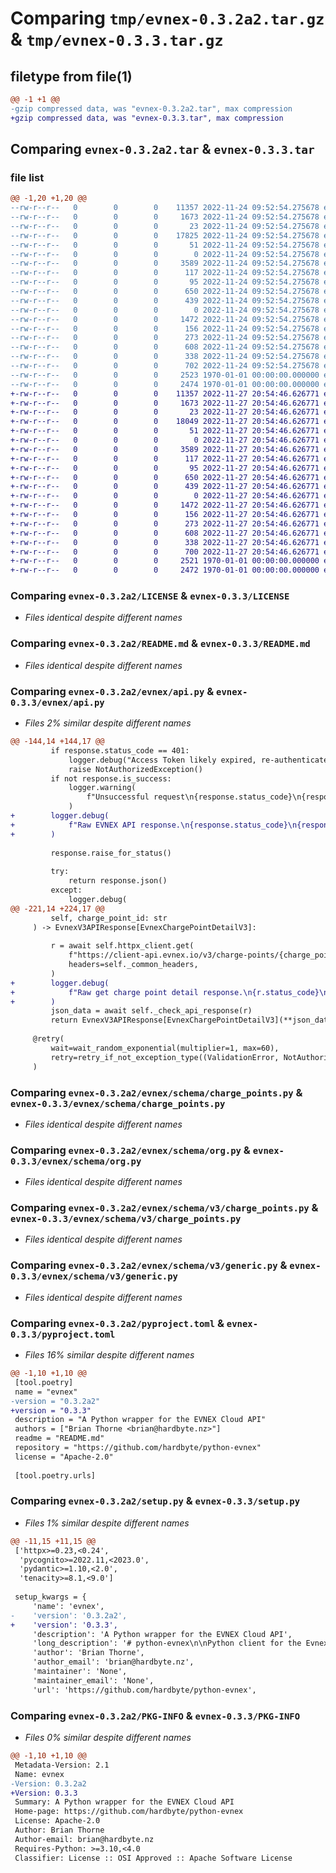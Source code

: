 # Comparing `tmp/evnex-0.3.2a2.tar.gz` & `tmp/evnex-0.3.3.tar.gz`

## filetype from file(1)

```diff
@@ -1 +1 @@
-gzip compressed data, was "evnex-0.3.2a2.tar", max compression
+gzip compressed data, was "evnex-0.3.3.tar", max compression
```

## Comparing `evnex-0.3.2a2.tar` & `evnex-0.3.3.tar`

### file list

```diff
@@ -1,20 +1,20 @@
--rw-r--r--   0        0        0    11357 2022-11-24 09:52:54.275678 evnex-0.3.2a2/LICENSE
--rw-r--r--   0        0        0     1673 2022-11-24 09:52:54.275678 evnex-0.3.2a2/README.md
--rw-r--r--   0        0        0       23 2022-11-24 09:52:54.275678 evnex-0.3.2a2/evnex/__init__.py
--rw-r--r--   0        0        0    17825 2022-11-24 09:52:54.275678 evnex-0.3.2a2/evnex/api.py
--rw-r--r--   0        0        0       51 2022-11-24 09:52:54.275678 evnex-0.3.2a2/evnex/errors.py
--rw-r--r--   0        0        0        0 2022-11-24 09:52:54.275678 evnex-0.3.2a2/evnex/schema/__init__.py
--rw-r--r--   0        0        0     3589 2022-11-24 09:52:54.275678 evnex-0.3.2a2/evnex/schema/charge_points.py
--rw-r--r--   0        0        0      117 2022-11-24 09:52:54.275678 evnex-0.3.2a2/evnex/schema/commands.py
--rw-r--r--   0        0        0       95 2022-11-24 09:52:54.275678 evnex-0.3.2a2/evnex/schema/cost.py
--rw-r--r--   0        0        0      650 2022-11-24 09:52:54.275678 evnex-0.3.2a2/evnex/schema/org.py
--rw-r--r--   0        0        0      439 2022-11-24 09:52:54.275678 evnex-0.3.2a2/evnex/schema/user.py
--rw-r--r--   0        0        0        0 2022-11-24 09:52:54.275678 evnex-0.3.2a2/evnex/schema/v3/__init__.py
--rw-r--r--   0        0        0     1472 2022-11-24 09:52:54.275678 evnex-0.3.2a2/evnex/schema/v3/charge_points.py
--rw-r--r--   0        0        0      156 2022-11-24 09:52:54.275678 evnex-0.3.2a2/evnex/schema/v3/commands.py
--rw-r--r--   0        0        0      273 2022-11-24 09:52:54.275678 evnex-0.3.2a2/evnex/schema/v3/cost.py
--rw-r--r--   0        0        0      608 2022-11-24 09:52:54.275678 evnex-0.3.2a2/evnex/schema/v3/generic.py
--rw-r--r--   0        0        0      338 2022-11-24 09:52:54.275678 evnex-0.3.2a2/evnex/schema/v3/relationships.py
--rw-r--r--   0        0        0      702 2022-11-24 09:52:54.275678 evnex-0.3.2a2/pyproject.toml
--rw-r--r--   0        0        0     2523 1970-01-01 00:00:00.000000 evnex-0.3.2a2/setup.py
--rw-r--r--   0        0        0     2474 1970-01-01 00:00:00.000000 evnex-0.3.2a2/PKG-INFO
+-rw-r--r--   0        0        0    11357 2022-11-27 20:54:46.626771 evnex-0.3.3/LICENSE
+-rw-r--r--   0        0        0     1673 2022-11-27 20:54:46.626771 evnex-0.3.3/README.md
+-rw-r--r--   0        0        0       23 2022-11-27 20:54:46.626771 evnex-0.3.3/evnex/__init__.py
+-rw-r--r--   0        0        0    18049 2022-11-27 20:54:46.626771 evnex-0.3.3/evnex/api.py
+-rw-r--r--   0        0        0       51 2022-11-27 20:54:46.626771 evnex-0.3.3/evnex/errors.py
+-rw-r--r--   0        0        0        0 2022-11-27 20:54:46.626771 evnex-0.3.3/evnex/schema/__init__.py
+-rw-r--r--   0        0        0     3589 2022-11-27 20:54:46.626771 evnex-0.3.3/evnex/schema/charge_points.py
+-rw-r--r--   0        0        0      117 2022-11-27 20:54:46.626771 evnex-0.3.3/evnex/schema/commands.py
+-rw-r--r--   0        0        0       95 2022-11-27 20:54:46.626771 evnex-0.3.3/evnex/schema/cost.py
+-rw-r--r--   0        0        0      650 2022-11-27 20:54:46.626771 evnex-0.3.3/evnex/schema/org.py
+-rw-r--r--   0        0        0      439 2022-11-27 20:54:46.626771 evnex-0.3.3/evnex/schema/user.py
+-rw-r--r--   0        0        0        0 2022-11-27 20:54:46.626771 evnex-0.3.3/evnex/schema/v3/__init__.py
+-rw-r--r--   0        0        0     1472 2022-11-27 20:54:46.626771 evnex-0.3.3/evnex/schema/v3/charge_points.py
+-rw-r--r--   0        0        0      156 2022-11-27 20:54:46.626771 evnex-0.3.3/evnex/schema/v3/commands.py
+-rw-r--r--   0        0        0      273 2022-11-27 20:54:46.626771 evnex-0.3.3/evnex/schema/v3/cost.py
+-rw-r--r--   0        0        0      608 2022-11-27 20:54:46.626771 evnex-0.3.3/evnex/schema/v3/generic.py
+-rw-r--r--   0        0        0      338 2022-11-27 20:54:46.626771 evnex-0.3.3/evnex/schema/v3/relationships.py
+-rw-r--r--   0        0        0      700 2022-11-27 20:54:46.626771 evnex-0.3.3/pyproject.toml
+-rw-r--r--   0        0        0     2521 1970-01-01 00:00:00.000000 evnex-0.3.3/setup.py
+-rw-r--r--   0        0        0     2472 1970-01-01 00:00:00.000000 evnex-0.3.3/PKG-INFO
```

### Comparing `evnex-0.3.2a2/LICENSE` & `evnex-0.3.3/LICENSE`

 * *Files identical despite different names*

### Comparing `evnex-0.3.2a2/README.md` & `evnex-0.3.3/README.md`

 * *Files identical despite different names*

### Comparing `evnex-0.3.2a2/evnex/api.py` & `evnex-0.3.3/evnex/api.py`

 * *Files 2% similar despite different names*

```diff
@@ -144,14 +144,17 @@
         if response.status_code == 401:
             logger.debug("Access Token likely expired, re-authenticate then retry")
             raise NotAuthorizedException()
         if not response.is_success:
             logger.warning(
                 f"Unsuccessful request\n{response.status_code}\n{response.text}"
             )
+        logger.debug(
+            f"Raw EVNEX API response.\n{response.status_code}\n{response.text}"
+        )
 
         response.raise_for_status()
 
         try:
             return response.json()
         except:
             logger.debug(
@@ -221,14 +224,17 @@
         self, charge_point_id: str
     ) -> EvnexV3APIResponse[EvnexChargePointDetailV3]:
 
         r = await self.httpx_client.get(
             f"https://client-api.evnex.io/v3/charge-points/{charge_point_id}",
             headers=self._common_headers,
         )
+        logger.debug(
+            f"Raw get charge point detail response.\n{r.status_code}\n{r.text}"
+        )
         json_data = await self._check_api_response(r)
         return EvnexV3APIResponse[EvnexChargePointDetailV3](**json_data)
 
     @retry(
         wait=wait_random_exponential(multiplier=1, max=60),
         retry=retry_if_not_exception_type((ValidationError, NotAuthorizedException)),
     )
```

### Comparing `evnex-0.3.2a2/evnex/schema/charge_points.py` & `evnex-0.3.3/evnex/schema/charge_points.py`

 * *Files identical despite different names*

### Comparing `evnex-0.3.2a2/evnex/schema/org.py` & `evnex-0.3.3/evnex/schema/org.py`

 * *Files identical despite different names*

### Comparing `evnex-0.3.2a2/evnex/schema/v3/charge_points.py` & `evnex-0.3.3/evnex/schema/v3/charge_points.py`

 * *Files identical despite different names*

### Comparing `evnex-0.3.2a2/evnex/schema/v3/generic.py` & `evnex-0.3.3/evnex/schema/v3/generic.py`

 * *Files identical despite different names*

### Comparing `evnex-0.3.2a2/pyproject.toml` & `evnex-0.3.3/pyproject.toml`

 * *Files 16% similar despite different names*

```diff
@@ -1,10 +1,10 @@
 [tool.poetry]
 name = "evnex"
-version = "0.3.2a2"
+version = "0.3.3"
 description = "A Python wrapper for the EVNEX Cloud API"
 authors = ["Brian Thorne <brian@hardbyte.nz>"]
 readme = "README.md"
 repository = "https://github.com/hardbyte/python-evnex"
 license = "Apache-2.0"
 
 [tool.poetry.urls]
```

### Comparing `evnex-0.3.2a2/setup.py` & `evnex-0.3.3/setup.py`

 * *Files 1% similar despite different names*

```diff
@@ -11,15 +11,15 @@
 ['httpx>=0.23,<0.24',
  'pycognito>=2022.11,<2023.0',
  'pydantic>=1.10,<2.0',
  'tenacity>=8.1,<9.0']
 
 setup_kwargs = {
     'name': 'evnex',
-    'version': '0.3.2a2',
+    'version': '0.3.3',
     'description': 'A Python wrapper for the EVNEX Cloud API',
     'long_description': '# python-evnex\n\nPython client for the Evnex API.\n\nAuthor not affiliated with Evnex.\n\n## Features \n\n- Talks to your Evnex charger via Cloud API\n- Automatic retries with exponential backoff\n- Automatic re-authentication\n- Optionally pass in a `httpx` client\n- Optionally pass in tokens to resume existing session\n\n## Installation\n\n```\npip install evnex\n```\n\n\n## Usage\n\n```python\nimport asyncio\nfrom pydantic import BaseSettings, SecretStr\nfrom evnex.api import Evnex\n\n\nclass EvnexAuthDetails(BaseSettings):\n    EVNEX_CLIENT_USERNAME: str\n    EVNEX_CLIENT_PASSWORD: SecretStr\n\n\nasync def main():\n    creds = EvnexAuthDetails()\n    evnex = Evnex(username=creds.EVNEX_CLIENT_USERNAME,\n                  password=creds.EVNEX_CLIENT_PASSWORD.get_secret_value())\n\n    user_data = await evnex.get_user_detail()\n\n    for org in user_data.organisations:\n        print("Getting 7 day insight for", org.name, "User:", user_data.name)\n        insights = await evnex.get_org_insight(days=7, org_id=org.id)\n\n        for segment in insights:\n            print(segment)\n\n\nif __name__ == \'__main__\':\n    asyncio.run(main())\n```\n\n## Examples\n\n`python-evnex` is intended as a library, but a few example scripts are provided in the `examples` folder.\n\nProviding authentication for the examples is via environment variables, e.g. on nix systems:\n\n```\nexport EVNEX_CLIENT_USERNAME=you@example.com\nexport EVNEX_CLIENT_PASSWORD=<your password>\n\npython -m examples.get_charge_point_detail\n```\n\n## Developer Notes\n\n### Making a new release\n\nWhat ends up on PyPi is what really matters. \n\nUpdate the version in `pyproject.toml`, build and publish with poetry:\n\n```shell\npoetry build\npoetry publish\n```\n',
     'author': 'Brian Thorne',
     'author_email': 'brian@hardbyte.nz',
     'maintainer': 'None',
     'maintainer_email': 'None',
     'url': 'https://github.com/hardbyte/python-evnex',
```

### Comparing `evnex-0.3.2a2/PKG-INFO` & `evnex-0.3.3/PKG-INFO`

 * *Files 0% similar despite different names*

```diff
@@ -1,10 +1,10 @@
 Metadata-Version: 2.1
 Name: evnex
-Version: 0.3.2a2
+Version: 0.3.3
 Summary: A Python wrapper for the EVNEX Cloud API
 Home-page: https://github.com/hardbyte/python-evnex
 License: Apache-2.0
 Author: Brian Thorne
 Author-email: brian@hardbyte.nz
 Requires-Python: >=3.10,<4.0
 Classifier: License :: OSI Approved :: Apache Software License
```

